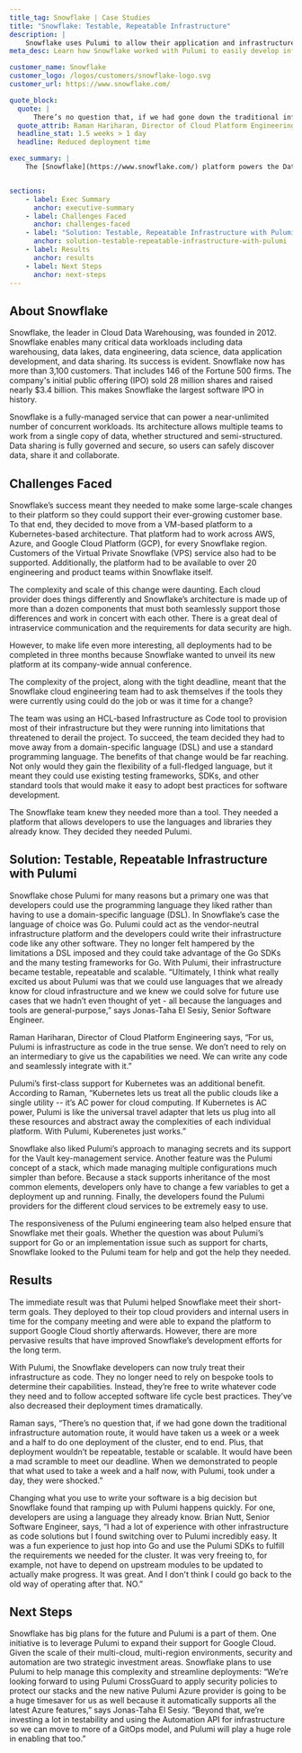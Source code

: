 ```yaml
---
title_tag: Snowflake | Case Studies
title: "Snowflake: Testable, Repeatable Infrastructure"
description: |
    Snowflake uses Pulumi to allow their application and infrastructure teams to truly treat their infrastructure as software.
meta_desc: Learn how Snowflake worked with Pulumi to easily develop infrastructure that is repeatable, testable and scalable.

customer_name: Snowflake
customer_logo: /logos/customers/snowflake-logo.svg
customer_url: https://www.snowflake.com/

quote_block:
  quote: |
      There’s no question that, if we had gone down the traditional infrastructure automation route, it would have taken us a week or a week and a half to do one deployment of the cluster, end to end. Plus, that deployment wouldn’t be repeatable, testable or scalable. It would have been a mad scramble to meet our deadline. When we demonstrated to people that what used to take a week and a half now, with Pulumi, took under a day, they were shocked.
  quote_attrib: Raman Hariharan, Director of Cloud Platform Engineering, Snowflake
  headline_stat: 1.5 weeks > 1 day
  headline: Reduced deployment time

exec_summary: |
    The [Snowflake](https://www.snowflake.com/) platform powers the Data Cloud. With Snowflake, thousands of organizations have seamless access to explore, share, and unlock the true value of their data. The company is growing rapidly. To enable that growth, Snowflake made some bold decisions. The first was to shift the paradigm for the new service from VMs to containers. The second was not only to complete its new infrastructure platform itself but to move all their deployments, on multiple cloud vendors, to that platform, all in three months. The goal was to unveil the completed project at the annual company meeting. The problem was that the tools they were using didn't allow them to easily develop infrastructure that was repeatable, testable and scalable. Snowflake switched to Pulumi and met all their goals.


sections:
    - label: Exec Summary
      anchor: executive-summary
    - label: Challenges Faced
      anchor: challenges-faced
    - label: "Solution: Testable, Repeatable Infrastructure with Pulumi"
      anchor: solution-testable-repeatable-infrastructure-with-pulumi
    - label: Results
      anchor: results
    - label: Next Steps
      anchor: next-steps
---
```


## About Snowflake

Snowflake, the leader in Cloud Data Warehousing, was founded in 2012. Snowflake enables many critical data workloads including data warehousing, data lakes, data engineering, data science, data application development, and data sharing. Its success is evident. Snowflake now has more than 3,100 customers. That includes 146 of the Fortune 500 firms. The company's initial public offering (IPO) sold 28 million shares and raised nearly $3.4 billion. This makes Snowflake the largest software IPO in history.

Snowflake is a fully-managed service that can power a near-unlimited number of concurrent workloads. Its architecture allows multiple teams to work from a single copy of data, whether structured and semi-structured. Data sharing is fully governed and secure, so users can safely discover data, share it and collaborate.

## Challenges Faced

Snowflake’s success meant they needed to make some large-scale changes to their platform so they could support their ever-growing customer base. To that end, they decided to move from a VM-based platform to a Kubernetes-based architecture. That platform had to work across AWS, Azure, and Google Cloud Platform (GCP), for every Snowflake region. Customers of the Virtual Private Snowflake (VPS) service also had to be supported. Additionally, the platform had to be available to over 20 engineering and product teams within Snowflake itself.

The complexity and scale of this change were daunting. Each cloud provider does things differently and Snowflake’s architecture is made up of more than a dozen components that must both seamlessly support those differences and work in concert with each other. There is a great deal of intraservice communication and the requirements for data security are high.

However, to make life even more interesting, all deployments had to be completed in three months because Snowflake wanted to unveil its new platform at its company-wide annual conference.

The complexity of the project, along with the tight deadline, meant that the Snowflake cloud engineering team had to ask themselves if the tools they were currently using could do the job or was it time for a change?

The team was using an HCL-based Infrastructure as Code tool to provision most of their infrastructure but they were running into limitations that threatened to derail the project. To succeed, the team decided they had to move away from a domain-specific language (DSL) and use a standard programming language. The benefits of that change would be far reaching. Not only would they gain the flexibility of a full-fledged language, but it meant they could use existing testing frameworks, SDKs, and other standard tools that would make it easy to adopt best practices for software development.

The Snowflake team knew they needed more than a tool. They needed a platform that allows developers to use the languages and libraries they already know. They decided they needed Pulumi.

## Solution: Testable, Repeatable Infrastructure with Pulumi

Snowflake chose Pulumi for many reasons but a primary one was that developers could use the programming language they liked rather than having to use a domain-specific language (DSL). In Snowflake’s case the language of choice was Go. Pulumi could act as the vendor-neutral infrastructure platform and the developers could write their infrastructure code like any other software. They no longer felt hampered by the limitations a DSL imposed and they could take advantage of the Go SDKs and the many testing frameworks for Go. With Pulumi, their infrastructure became testable, repeatable and scalable. “Ultimately, I think what really excited us about Pulumi was that we could use languages that we already know for cloud infrastructure and we knew we could solve for future use cases that we hadn’t even thought of yet - all because the languages and tools are general-purpose,” says Jonas-Taha El Sesiy, Senior Software Engineer.

Raman Hariharan, Director of Cloud Platform Engineering says, “For us, Pulumi is infrastructure as code in the true sense. We don’t need to rely on an intermediary to give us the capabilities we need. We can write any code and seamlessly integrate with it.”

Pulumi’s first-class support for Kubernetes was an additional benefit. According to Raman, “Kubernetes lets us treat all the public clouds like a single utility -- it’s AC power for cloud computing. If Kubernetes is AC power, Pulumi is like the universal travel adapter that lets us plug into all these resources and abstract away the complexities of each individual platform. With Pulumi, Kuberenetes just works.”

Snowflake also liked Pulumi’s approach to managing secrets and its support for the Vault  key-management service. Another feature was the Pulumi concept of a stack, which made managing multiple configurations much simpler than before. Because a stack supports inheritance of the most common elements, developers only have to change a few variables to get a deployment up and running. Finally, the developers found the Pulumi providers for the different cloud services to be extremely easy to use.

The responsiveness of the Pulumi engineering team also helped ensure that Snowflake met their goals. Whether the question was about Pulumi’s support for Go or an implementation issue such as support for charts, Snowflake looked to the Pulumi team for help and got the help they needed.

## Results

The immediate result was that Pulumi helped Snowflake meet their short-term goals. They deployed to their top cloud providers and internal users in time for the company meeting and were able to expand the platform to support Google Cloud shortly afterwards. However, there are more pervasive results that have improved Snowflake’s development efforts for the long term.

With Pulumi, the Snowflake developers can now truly treat their infrastructure as code. They no longer need to rely on bespoke tools to determine their capabilities. Instead, they’re free to write whatever code they need and to follow accepted software life cycle best practices. They’ve also decreased their deployment times dramatically.

Raman says, “There’s no question that, if we had gone down the traditional infrastructure automation route, it would have taken us a week or a week and a half to do one deployment of the cluster, end to end. Plus, that deployment wouldn’t be repeatable, testable or scalable. It would have been a mad scramble to meet our deadline. When we demonstrated to people that what used to take a week and a half now, with Pulumi, took under a day, they were shocked.”

Changing what you use to write your software is a big decision but Snowflake found that ramping up with Pulumi happens quickly. For one, developers are using a language they already know. Brian Nutt, Senior Software Engineer, says, “I had a lot of experience with other infrastructure as code solutions but I found switching over to Pulumi incredibly easy. It was a fun experience to just hop into Go and use the Pulumi SDKs to fulfill the requirements we needed for the cluster. It was very freeing to, for example, not have to depend on upstream modules to be updated to actually make progress. It was great. And I don't think I could go back to the old way of operating after that. NO.”

## Next Steps

Snowflake has big plans for the future and Pulumi is a part of them. One initiative is to leverage Pulumi to expand their support for Google Cloud. Given the scale of their multi-cloud, multi-region environments, security and automation are two strategic investment areas. Snowflake plans to  use Pulumi to help manage this complexity and streamline deployments: “We’re looking forward to using Pulumi CrossGuard to apply security policies to protect our stacks and the new native Pulumi Azure provider is going to be a huge timesaver for us as well because it automatically supports all the latest Azure features,” says Jonas-Taha El Sesiy. “Beyond that, we’re investing a lot in testability and using the Automation API for infrastructure so we can move to more of a GitOps model, and Pulumi will play a huge role in enabling that too.”
